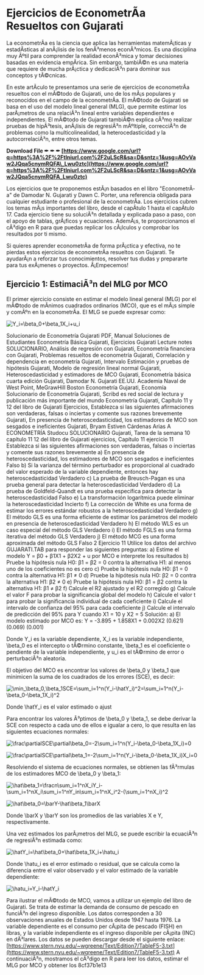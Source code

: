 
 
# Ejercicios de EconometrÃ­a Resueltos con Gujarati
 
La econometrÃ­a es la ciencia que aplica las herramientas matemÃ¡ticas y estadÃ­sticas al anÃ¡lisis de los fenÃ³menos econÃ³micos. Es una disciplina muy Ãºtil para comprender la realidad econÃ³mica y tomar decisiones basadas en evidencia empÃ­rica. Sin embargo, tambiÃ©n es una materia que requiere de mucha prÃ¡ctica y dedicaciÃ³n para dominar sus conceptos y tÃ©cnicas.
 
En este artÃ­culo te presentamos una serie de ejercicios de econometrÃ­a resueltos con el mÃ©todo de Gujarati, uno de los mÃ¡s populares y reconocidos en el campo de la econometrÃ­a. El mÃ©todo de Gujarati se basa en el uso del modelo lineal general (MLG), que permite estimar los parÃ¡metros de una relaciÃ³n lineal entre variables dependientes e independientes. El mÃ©todo de Gujarati tambiÃ©n explica cÃ³mo realizar pruebas de hipÃ³tesis, anÃ¡lisis de regresiÃ³n mÃºltiple, correcciÃ³n de problemas como la multicolinealidad, la heterocedasticidad y la autocorrelaciÃ³n, entre otros temas.
 
**Download File ✒ ✒ ✒ [https://www.google.com/url?q=https%3A%2F%2Ftlniurl.com%2F2uLScR&sa=D&sntz=1&usg=AOvVaw2JQqa5cnymRQFA\_Lwu0ztc](https://www.google.com/url?q=https%3A%2F%2Ftlniurl.com%2F2uLScR&sa=D&sntz=1&usg=AOvVaw2JQqa5cnymRQFA_Lwu0ztc)**


 
Los ejercicios que te proponemos estÃ¡n basados en el libro "EconometrÃ­a" de Damodar N. Gujarati y Dawn C. Porter, una referencia obligada para cualquier estudiante o profesional de la econometrÃ­a. Los ejercicios cubren los temas mÃ¡s importantes del libro, desde el capÃ­tulo 1 hasta el capÃ­tulo 17. Cada ejercicio tiene su soluciÃ³n detallada y explicada paso a paso, con el apoyo de tablas, grÃ¡ficos y ecuaciones. AdemÃ¡s, te proporcionamos el cÃ³digo en R para que puedas replicar los cÃ¡lculos y comprobar los resultados por ti mismo.
 
Si quieres aprender econometrÃ­a de forma prÃ¡ctica y efectiva, no te pierdas estos ejercicios de econometrÃ­a resueltos con Gujarati. Te ayudarÃ¡n a reforzar tus conocimientos, resolver tus dudas y prepararte para tus exÃ¡menes o proyectos. Â¡Empecemos!
  
## Ejercicio 1: EstimaciÃ³n del MLG por MCO
 
El primer ejercicio consiste en estimar el modelo lineal general (MLG) por el mÃ©todo de mÃ­nimos cuadrados ordinarios (MCO), que es el mÃ¡s simple y comÃºn en la econometrÃ­a. El MLG se puede expresar como:
 
![Y_i=\beta_0+\beta_1X_i+u_i](https://latex.codecogs.com/png.latex?Y_i=\beta_0+\beta_1X_i+u_i)
 
Solucionario de Econometría Gujarati PDF,  Manual Soluciones de Estudiantes Econometría Básica Gujarati,  Ejercicios Gujarati Lecture notes SOLUCIONARIO,  Análisis de regresión con Gujarati,  Econometría financiera con Gujarati,  Problemas resueltos de econometría Gujarati,  Correlación y dependencia en econometría Gujarati,  Intervalo Estimación y pruebas de hipótesis Gujarati,  Modelo de regresión lineal normal Gujarati,  Heteroscedasticidad y estimadores de MCO Gujarati,  Econometría básica cuarta edición Gujarati,  Damodar N. Gujarati EE.UU. Academia Naval de West Point,  MeGrawHill Boston Econometría Gujarati,  Economía Solucionario de Econometría Gujarati,  Scribd es red social de lectura y publicación más importante del mundo Econometría Gujarati,  Capítulo 11 y 12 del libro de Gujarati Ejercicios,  Establezca si las siguientes afirmaciones son verdaderas, falsas o inciertas y comente sus razones brevemente Gujarati,  En presencia de heteroscedasticidad, los estimadores de MCO son sesgados e ineficientes Gujarati,  Bryam Estiven Cárdenas Arias A ECONOMETRÍA Studocu SOLUCIONARIO Gujarati,  Tarea de la semana 10 capítulo 11 12 del libro de Gujarati ejercicios,  Capítulo 11 ejercicio 11 Establezca si las siguientes afirmaciones son verdaderas, falsas o inciertas y comente sus razones brevemente a) En presencia de heteroscedasticidad, los estimadores de MCO son sesgados e ineficientes Falso b) Si la varianza del término perturbador es proporcional al cuadrado del valor esperado de la variable dependiente, entonces hay heteroscedasticidad Verdadero c) La prueba de Breusch-Pagan es una prueba general para detectar la heteroscedasticidad Verdadero d) La prueba de Goldfeld-Quandt es una prueba específica para detectar la heteroscedasticidad Falso e) La transformación logarítmica puede eliminar la heteroscedasticidad Incierto f) La corrección de White es una forma de estimar los errores estándar robustos a la heteroscedasticidad Verdadero g) El método GLS es una forma eficiente de estimar los parámetros del modelo en presencia de heteroscedasticidad Verdadero h) El método WLS es un caso especial del método GLS Verdadero i) El método FGLS es una forma iterativa del método GLS Verdadero j) El método MCG es una forma aproximada del método GLS Falso 2 Ejercicio 11 Utilice los datos del archivo GUJARATI.TAB para responder las siguientes preguntas: a) Estime el modelo Y = β0 + β1X1 + β2X2 + u por MCO e interprete los resultados b) Pruebe la hipótesis nula H0: β1 = β2 = 0 contra la alternativa H1: al menos uno de los coeficientes no es cero c) Pruebe la hipótesis nula H0: β1 = 0 contra la alternativa H1: β1 ≠ 0 d) Pruebe la hipótesis nula H0: β2 = 0 contra la alternativa H1: β2 ≠ 0 e) Pruebe la hipótesis nula H0: β1 = β2 contra la alternativa H1: β1 ≠ β2 f) Calcule el R2 ajustado y el R2 corregido g) Calcule el valor F para probar la significancia global del modelo h) Calcule el valor t para probar la significancia individual de cada coeficiente i) Calcule el intervalo de confianza del 95% para cada coeficiente j) Calcule el intervalo de predicción del 95% para Y cuando X1 = 10 y X2 = 5 Solución: a) El modelo estimado por MCO es: Y = -3.895 + 1.858X1 + 0.002X2 (0.621) (0.069) (0.001)
 
Donde Y\_i es la variable dependiente, X\_i es la variable independiente, \beta\_0 es el intercepto o tÃ©rmino constante, \beta\_1 es el coeficiente o pendiente de la variable independiente, y u\_i es el tÃ©rmino de error o perturbaciÃ³n aleatoria.
 
El objetivo del MCO es encontrar los valores de \beta\_0 y \beta\_1 que minimicen la suma de los cuadrados de los errores (SCE), es decir:
 
![\min_\beta_0,\beta_1SCE=\sum_i=1^n(Y_i-\hatY_i)^2=\sum_i=1^n(Y_i-\beta_0-\beta_1X_i)^2](https://latex.codecogs.com/png.latex?\min_\beta_0,\beta_1SCE=\sum_i=1^n(Y_i-\hatY_i)^2=\sum_i=1^n(Y_i-\beta_0-\beta_1X_i)^2)
 
Donde \hatY\_i es el valor estimado o ajust

Para encontrar los valores Ã³ptimos de \beta\_0 y \beta\_1, se debe derivar la SCE con respecto a cada uno de ellos e igualar a cero, lo que resulta en las siguientes ecuaciones normales:
 
![\frac\partialSCE\partial\beta_0=-2\sum_i=1^n(Y_i-\beta_0-\beta_1X_i)=0](https://latex.codecogs.com/png.latex?\frac\partialSCE\partial\beta_0=-2\sum_i=1^n(Y_i-\beta_0-\beta_1X_i)=0)
 
![\frac\partialSCE\partial\beta_1=-2\sum_i=1^n(Y_i-\beta_0-\beta_1X_i)X_i=0](https://latex.codecogs.com/png.latex?\frac\partialSCE\partial\beta_1=-2\sum_i=1^n(Y_i-\beta_0-\beta_1X_i)X_i=0)
 
Resolviendo el sistema de ecuaciones normales, se obtienen las fÃ³rmulas de los estimadores MCO de \beta\_0 y \beta\_1:
 
![\hat\beta_1=\fracn\sum_i=1^nX_iY_i-\sum_i=1^nX_i\sum_i=1^nY_in\sum_i=1^nX_i^2-(\sum_i=1^nX_i)^2](https://latex.codecogs.com/png.latex?\hat\beta_1=\fracn\sum_i=1^nX_iY_i-\sum_i=1^nX_i\sum_i=1^nY_in\sum_i=1^nX_i^2-(\sum_i=1^nX_i)^2)
 
![\hat\beta_0=\barY-\hat\beta_1\barX](https://latex.codecogs.com/png.latex?\hat\beta_0=\barY-\hat\beta_1\barX)
 
Donde \barX y \barY son los promedios de las variables X e Y, respectivamente.
 
Una vez estimados los parÃ¡metros del MLG, se puede escribir la ecuaciÃ³n de regresiÃ³n estimada como:
 
![\hatY_i=\hat\beta_0+\hat\beta_1X_i+\hatu_i](https://latex.codecogs.com/png.latex?\hatY_i=\hat\beta_0+\hat\beta_1X_i+\hatu_i)
 
Donde \hatu\_i es el error estimado o residual, que se calcula como la diferencia entre el valor observado y el valor estimado de la variable dependiente:
 
![\hatu_i=Y_i-\hatY_i](https://latex.codecogs.com/png.latex?\hatu_i=Y_i-\hatY_i)
 
Para ilustrar el mÃ©todo de MCO, vamos a utilizar un ejemplo del libro de Gujarati. Se trata de estimar la demanda de consumo de pescado en funciÃ³n del ingreso disponible. Los datos corresponden a 30 observaciones anuales de Estados Unidos desde 1947 hasta 1976. La variable dependiente es el consumo per cÃ¡pita de pescado (FISH) en libras, y la variable independiente es el ingreso disponible per cÃ¡pita (INC) en dÃ³lares. Los datos se pueden descargar desde el siguiente enlace:
 [https://www.stern.nyu.edu/~wgreene/Text/Edition7/TableF5-3.txt](https://www.stern.nyu.edu/~wgreene/Text/Edition7/TableF5-3.txt) 
A continuaciÃ³n, mostramos el cÃ³digo en R para leer los datos, estimar el MLG por MCO y obtener los
 8cf37b1e13
 
